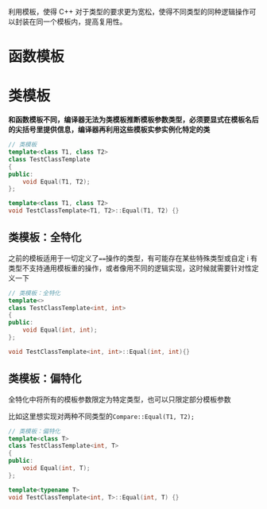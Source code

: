 
利用模板，使得 C++ 对于类型的要求更为宽松，使得不同类型的同种逻辑操作可以封装在同一个模板内，提高复用性。

# 函数模板




# 类模板



**和函数模板不同，编译器无法为类模板推断模板参数类型，必须要显式在模板名后的尖括号里提供信息，编译器再利用这些模板实参实例化特定的类**

```cpp
// 类模板
template<class T1, class T2>
class TestClassTemplate
{
public:
	void Equal(T1, T2);
};

template<class T1, class T2>
void TestClassTemplate<T1, T2>::Equal(T1, T2) {}
```

## 类模板：全特化

之前的模板适用于一切定义了`==`操作的类型，有可能存在某些特殊类型或自定 i 有类型不支持通用模板重的操作，或者像用不同的逻辑实现，这时候就需要针对性定义一下

```cpp
// 类模板：全特化
template<>
class TestClassTemplate<int, int>
{
public:
	void Equal(int, int);
};

void TestClassTemplate<int, int>::Equal(int, int){}
```

## 类模板：偏特化

全特化中将所有的模板参数限定为特定类型，也可以只限定部分模板参数

比如这里想实现对两种不同类型的`Compare::Equal(T1, T2);`

```cpp
// 类模板：偏特化
template<class T>
class TestClassTemplate<int, T>
{
public:
	void Equal(int, T);
};

template<typename T>
void TestClassTemplate<int, T>::Equal(int, T) {}
```




